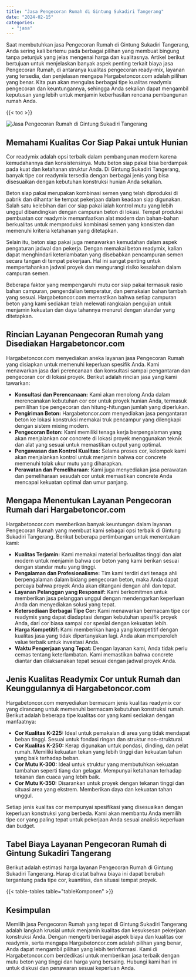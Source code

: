 ```yaml
---
title: "Jasa Pengecoran Rumah di Gintung Sukadiri Tangerang"
date: "2024-02-15"
categories: 
  - "jasa"
---
```



Saat membutuhkan jasa Pengecoran Rumah di Gintung Sukadiri Tangerang, Anda sering kali bertemu pada berbagai pilihan yang membuat bingung tanpa petunjuk yang jelas mengenai harga dan kualitasnya. Artikel berikut bertujuan untuk menjelaskan banyak aspek penting terkait biaya jasa Pengecoran Rumah, di antaranya kualitas pengecoran ready-mix, layanan yang tersedia, dan penjelasan mengapa Hargabetoncor.com adalah pilihan yang benar. Kita pun akan mengulas berbagai tipe kualitas readymix pengecoran dan keuntungannya, sehingga Anda sekalian dapat mengambil keputusan yang lebih untuk menjamin keberhasilan rencana pembangunan rumah Anda.

{{< toc >}}

![Jasa Pengecoran Rumah di Gintung Sukadiri Tangerang](https://hargareadymixid.github.io/hbc/readymix-hbc%20(22).png)

## Memahami Kualitas Cor Siap Pakai untuk Hunian

Cor readymix adalah opsi terbaik dalam pembangunan modern karena kemudahannya dan konsistensinya. Mutu beton siap pakai bisa berdampak pada kuat dan ketahanan struktur Anda. Di Gintung Sukadiri Tangerang, banyak tipe cor readymix tersedia dengan berbagai jenis yang bisa disesuaikan dengan kebutuhan konstruksi hunian Anda sekalian.

Beton siap pakai merupakan kombinasi semen yang telah diproduksi di pabrik dan dihantar ke tempat pekerjaan dalam keadaan siap digunakan. Salah satu kelebihan dari cor siap pakai ialah kontrol mutu yang lebih unggul dibandingkan dengan campuran beton di lokasi. Tempat produksi pembuatan cor readymix memanfaatkan alat modern dan bahan-bahan berkualitas untuk memproduksi kombinasi semen yang konsisten dan memenuhi kriteria ketahanan yang ditetapkan.

Selain itu, beton siap pakai juga menawarkan kemudahan dalam aspek pengaturan jadwal dan pekerja. Dengan memakai beton readymix, kalian dapat menghindari keterlambatan yang disebabkan pencampuran semen secara tangan di tempat pekerjaan. Hal ini sangat penting untuk mempertahankan jadwal proyek dan mengurangi risiko kesalahan dalam campuran semen.

Beberapa faktor yang mempengaruhi mutu cor siap pakai termasuk rasio bahan campuran, pengendalian temperatur, dan pemakaian bahan tambah yang sesuai. Hargabetoncor.com memastikan bahwa setiap campuran beton yang kami sediakan telah melewati rangkaian pengujian untuk menjamin kekuatan dan daya tahannya menurut dengan standar yang ditetapkan.

## Rincian Layanan Pengecoran Rumah yang Disediakan Hargabetoncor.com

Hargabetoncor.com menyediakan aneka layanan jasa Pengecoran Rumah yang disiapkan untuk memenuhi keperluan spesifik Anda. Kami menawarkan jasa dari perencanaan dan konsultasi sampai pengantaran dan pengecoran cor di lokasi proyek. Berikut adalah rincian jasa yang kami tawarkan:

- **Konsultasi dan Perencanaan:** Kami akan menolong Anda dalam merencanakan kebutuhan cor cor untuk proyek hunian Anda, termasuk pemilihan tipe pengecoran dan hitung-hitungan jumlah yang diperlukan.
- **Pengiriman Beton:** Hargabetoncor.com menyediakan jasa pengantaran beton ke lokasi konstruksi memakai truk pencampur yang dilengkapi dengan sistem mixing modern.
- **Pengecoran Beton:** Kami memiliki tenaga kerja berpengalaman yang akan menjalankan cor concrete di lokasi proyek menggunakan teknik dan alat yang sesuai untuk memastikan output yang optimal.
- **Pengawasan dan Kontrol Kualitas:** Selama proses cor, kelompok kami akan menjalankan kontrol untuk menjamin bahwa cor concrete memenuhi tolak ukur mutu yang diharapkan.
- **Perawatan dan Pemeliharaan:** Kami juga menyediakan jasa perawatan dan pemeliharaan sesudah cor untuk memastikan concrete Anda mencapai kekuatan optimal dan umur panjang.

## Mengapa Menentukan Layanan Pengecoran Rumah dari Hargabetoncor.com

Hargabetoncor.com memberikan banyak keuntungan dalam layanan Pengecoran Rumah yang membuat kami sebagai opsi terbaik di Gintung Sukadiri Tangerang. Berikut beberapa pertimbangan untuk menentukan kami:

- **Kualitas Terjamin:** Kami memakai material berkualitas tinggi dan alat modern untuk menjamin bahwa cor beton yang kami berikan sesuai dengan standar mutu yang tinggi.
- **Pengalaman dan Profesionalisme:** Tim kami terdiri dari tenaga ahli berpengalaman dalam bidang pengecoran beton, maka Anda dapat percaya bahwa proyek Anda akan ditangani dengan ahli dan tepat.
- **Layanan Pelanggan yang Responsif:** Kami berkomitmen untuk memberikan jasa pelanggan unggul dengan mendengarkan keperluan Anda dan menyediakan solusi yang tepat.
- **Ketersediaan Berbagai Tipe Cor:** Kami menawarkan bermacam tipe cor readymix yang dapat diadaptasi dengan kebutuhan spesifik proyek Anda, dari cor biasa sampai cor spesial dengan kekuatan lebih.
- **Harga Kompetitif:** Kami memberikan harga yang kompetitif dengan kualitas jasa yang tidak dipertanyakan lagi. Anda akan memperoleh value terbaik untuk investasi Anda.
- **Waktu Pengerjaan yang Tepat:** Dengan layanan kami, Anda tidak perlu cemas tentang keterlambatan. Kami memastikan bahwa concrete diantar dan dilaksanakan tepat sesuai dengan jadwal proyek Anda.

## Jenis Kualitas Readymix Cor untuk Rumah dan Keunggulannya di Hargabetoncor.com

Hargabetoncor.com menyediakan bermacam jenis kualitas readymix cor yang dirancang untuk memenuhi bermacam kebutuhan konstruksi rumah. Berikut adalah beberapa tipe kualitas cor yang kami sediakan dengan manfaatnya:

- **Cor Kualitas K-225:** Ideal untuk pemakaian di area yang tidak mendapat beban tinggi. Sesuai untuk fondasi ringan dan struktur non-struktural.
- **Cor Kualitas K-250:** Kerap digunakan untuk pondasi, dinding, dan pelat rumah. Memiliki kekuatan tekan yang lebih tinggi dan kekuatan tahan yang baik terhadap beban.
- **Cor Mutu K-300:** Ideal untuk struktur yang membutuhkan kekuatan tambahan seperti tiang dan gelagar. Mempunyai ketahanan terhadap tekanan dan cuaca yang lebih baik.
- **Cor Mutu K-350:** Disarankan untuk proyek dengan tekanan tinggi dan situasi area yang ekstrem. Memberikan daya dan kekuatan tahan unggul.

Setiap jenis kualitas cor mempunyai spesifikasi yang disesuaikan dengan keperluan konstruksi yang berbeda. Kami akan membantu Anda memilih tipe cor yang paling tepat untuk pekerjaan Anda sesuai analisis keperluan dan budget.

## Tabel Biaya Layanan Pengecoran Rumah di Gintung Sukadiri Tangerang

Berikut adalah estimasi harga layanan Pengecoran Rumah di Gintung Sukadiri Tangerang. Harap dicatat bahwa biaya ini dapat berubah tergantung pada tipe cor, kuantitas, dan situasi tempat proyek.

{{< table-tables table="tableKomponen" >}}

## Kesimpulan

Memilih jasa Pengecoran Rumah yang tepat di Gintung Sukadiri Tangerang adalah langkah krusial untuk menjamin kualitas dan kesuksesan pekerjaan konstruksi Anda. Dengan mengerti berbagai aspek biaya dan kualitas cor readymix, serta mengapa Hargabetoncor.com adalah pilihan yang benar, Anda dapat mengambil pilihan yang lebih terinformasi. Kami di Hargabetoncor.com berdedikasi untuk memberikan jasa terbaik dengan mutu beton yang tinggi dan harga yang bersaing. Hubungi kami hari ini untuk diskusi dan penawaran sesuai keperluan Anda.
